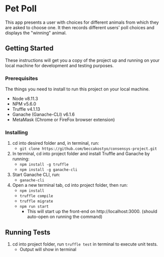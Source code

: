 # Pet Poll

This app presents a user with choices for different animals from which they are asked to choose one. It then records different users' poll choices and displays the "winning" animal. 

## Getting Started 
These instructions will get you a copy of the project up and running on your local machine for development and testing purposes.

### Prerequisites
The things you need to install to run this project on your local machine. 

* Node v8.11.3
* NPM v5.6.0
* Truffle v4.1.13
* Ganache (Ganache-CLI) v6.1.6
* MetaMask (Chrome or FireFox browser extension)

### Installing
1. cd into desired folder and, in terminal, run: 
   - ```git clone https://github.com/beccakostyo/consensys-project.git```
2. In terminal, cd into project folder and install Truffle and Ganache by running:
   - ```npm install -g truffle```
   - ```npm install -g ganache-cli```
3. Start Ganache CLI, run: 
   - ```ganache-cli```
4. Open a new terminal tab, cd into project folder, then run:
   - ```npm install```
   - ```truffle compile```
   - ```truffle migrate```
   - ```npm run start```
     - This will start up the front-end on http://localhost:3000. (should auto-open on running the command) 

## Running Tests

1. cd into project folder, run ```truffle test``` in terminal to execute unit tests. 
   - Output will show in terminal